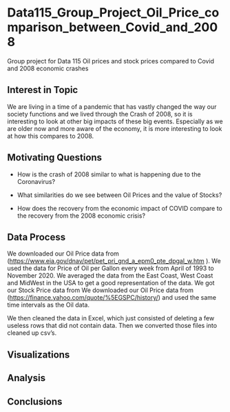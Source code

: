 # Data115_Group_Project_Oil_Price_comparison_between_Covid_and_2008
Group project for Data 115 Oil prices and stock prices compared to Covid and 2008 economic crashes
## Interest in Topic
We are living in a time of a pandemic that has vastly changed the way our society functions and we lived through the Crash of 2008, so it is interesting to look at other big impacts of these big events. Especially as we are older now and more aware of the economy, it is more interesting to look at how this compares to 2008. 
## Motivating Questions
- How is the crash of 2008 similar to what is happening due to the Coronavirus?  

- What similarities do we see between Oil Prices and the value of Stocks? 

- How does the recovery from the economic impact of COVID compare to the recovery from the 2008 economic crisis?
## Data Process
We downloaded our Oil Price data from (https://www.eia.gov/dnav/pet/pet_pri_gnd_a_epm0_pte_dpgal_w.htm ). We used the data for Price of Oil per Gallon every week from April of 1993 to November 2020. We averaged the data from the East Coast, West Coast and MidWest in the USA to get a good representation of the data. We got our Stock Price data from We downloaded our Oil Price data from (https://finance.yahoo.com/quote/%5EGSPC/history/) and used the same time intervals as the Oil data.  

We then cleaned the data in Excel, which just consisted of deleting a few useless rows that did not contain data. Then we converted those files into cleaned up csv’s.  
## Visualizations

## Analysis

## Conclusions

